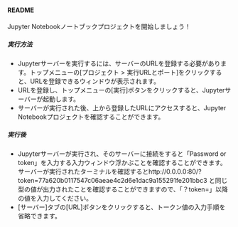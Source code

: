 #### README

Jupyter Notebookノートブックプロジェクトを開始しましょう！

##### 実行方法
- Jupyterサーバーを実行するには、サーバーのURLを登録する必要があります。トップメニューの[プロジェクト > 実行URLとポート]をクリックすると、URLを登録できるウィンドウが表示されます。
- URLを登録し、トップメニューの[実行]ボタンをクリックすると、Jupyterサーバーが起動します。
- サーバーが実行された後、上から登録したURLにアクセスすると、Jupyter Notebookプロジェクトを確認することができます。

##### 実行後
- Jupyterサーバーが実行され、そのサーバーに接続をすると「Password or token」を入力する入力ウィンドウ浮かぶことを確認することができます。サーバーが実行されたターミナルを確認するとhttp://0.0.0.0:80/?token=77a620b0117547c06aeae4c2d6e1dac9a155291fe201bbc3 と同じ型の値が出力されたことを確認することができますので、「？token=」以降の値を入力してください。
- [サーバー]タブの[URL]ボタンをクリックすると、トークン値の入力手順を省略できます。